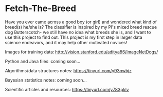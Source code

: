 # Fetch-The-Breed
Have you ever came across a good boy (or girl) and wondered what kind of breed(s) he/she is? The classifier is inspired by my PI's mixed breed rescue dog Butterscotch- we still have no idea what breeds she is, and I want to use this project to find out. This project is my first step in larger data science endeavors, and it may help other motivated novices!

Images for training data: http://vision.stanford.edu/aditya86/ImageNetDogs/

Python and Java files: coming soon...

Algorithms/data structures notes: https://tinyurl.com/y93nwbjz

Bayesian statistics notes: coming soon...

Scientific articles and resources: https://tinyurl.com/y783pklv
